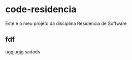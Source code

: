 # code-residencia

Este é o meu projeto da disciplina Residencia de Software

## fdf

uggjugjg
sadads